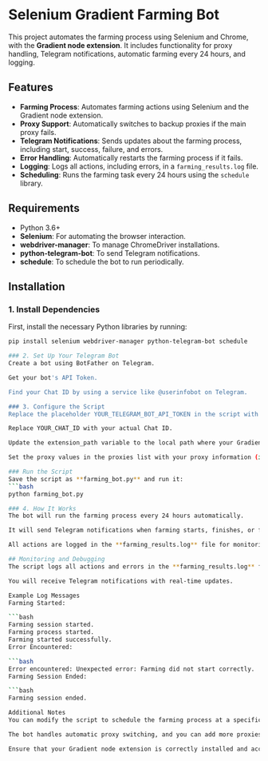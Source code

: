 # Selenium Gradient Farming Bot

This project automates the farming process using Selenium and Chrome, with the **Gradient node extension**. It includes functionality for proxy handling, Telegram notifications, automatic farming every 24 hours, and logging.

## Features
- **Farming Process**: Automates farming actions using Selenium and the Gradient node extension.
- **Proxy Support**: Automatically switches to backup proxies if the main proxy fails.
- **Telegram Notifications**: Sends updates about the farming process, including start, success, failure, and errors.
- **Error Handling**: Automatically restarts the farming process if it fails.
- **Logging**: Logs all actions, including errors, in a `farming_results.log` file.
- **Scheduling**: Runs the farming task every 24 hours using the `schedule` library.

## Requirements

- Python 3.6+
- **Selenium**: For automating the browser interaction.
- **webdriver-manager**: To manage ChromeDriver installations.
- **python-telegram-bot**: To send Telegram notifications.
- **schedule**: To schedule the bot to run periodically.

## Installation

### 1. Install Dependencies

First, install the necessary Python libraries by running:

```bash
pip install selenium webdriver-manager python-telegram-bot schedule

### 2. Set Up Your Telegram Bot
Create a bot using BotFather on Telegram.

Get your bot's API Token.

Find your Chat ID by using a service like @userinfobot on Telegram.

### 3. Configure the Script
Replace the placeholder YOUR_TELEGRAM_BOT_API_TOKEN in the script with your bot's API Token.

Replace YOUR_CHAT_ID with your actual Chat ID.

Update the extension_path variable to the local path where your Gradient node extension is stored.

Set the proxy values in the proxies list with your proxy information (if you need to use proxies).

### Run the Script
Save the script as **farming_bot.py** and run it:
```bash
python farming_bot.py

### 4. How It Works
The bot will run the farming process every 24 hours automatically.

It will send Telegram notifications when farming starts, finishes, or fails.

All actions are logged in the **farming_results.log** file for monitoring and debugging.

## Monitoring and Debugging
The script logs all actions and errors in the **farming_results.log** file. You can use this file to monitor the status of the farming process.

You will receive Telegram notifications with real-time updates.

Example Log Messages
Farming Started:

```bash
Farming session started.
Farming process started.
Farming started successfully.
Error Encountered:

```bash
Error encountered: Unexpected error: Farming did not start correctly.
Farming Session Ended:

```bash
Farming session ended.

Additional Notes
You can modify the script to schedule the farming process at a specific time by changing the schedule.every(24).hours.do(run_farming) line to schedule.every().day.at("09:00").do(run_farming) to run the task every day at 9:00 AM.

The bot handles automatic proxy switching, and you can add more proxies to the proxies list if needed.

Ensure that your Gradient node extension is correctly installed and accessible in the path you provide for extension_path.
